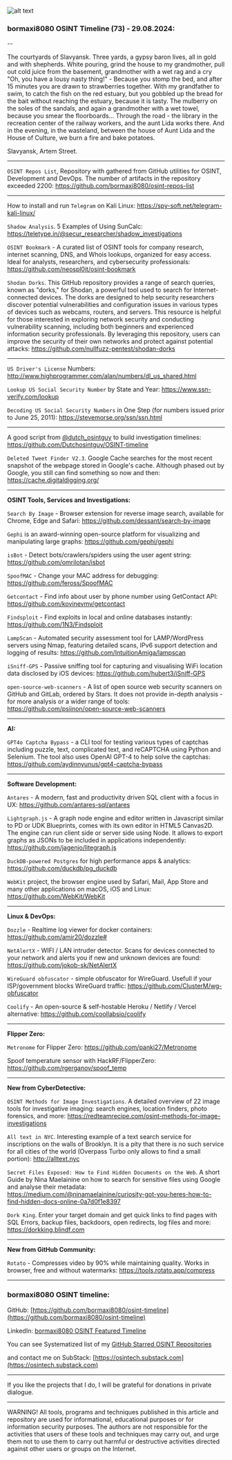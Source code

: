 ![alt text](img/73.jpg)
### bormaxi8080 OSINT Timeline (73) - 29.08.2024:

--

The courtyards of Slavyansk. Three yards, a gypsy baron lives, all in gold and with shepherds. White pouring, grind the house to my grandmother, pull out cold juice from the basement, grandmother with a wet rag and a cry "Oh, you have a lousy nasty thing!" - Because you stomp the bed, and after 15 minutes you are drawn to strawberries together. With my grandfather to swim, to catch the fish on the red estuary, but you gobbled up the bread for the bait without reaching the estuary, because it is tasty. The mulberry on the soles of the sandals, and again a grandmother with a wet towel, because you smear the floorboards... Through the road - the library in the recreation center of the railway workers, and the aunt Lida works there. And in the evening, in the wasteland, between the house of Aunt Lida and the House of Culture, we burn a fire and bake potatoes.

Slavyansk, Artem Street.

----

```OSINT Repos List```, Repository with gathered from GitHub utilities for OSINT, Development and DevOps. The number of artifacts in the repository exceeded 2200: https://github.com/bormaxi8080/osint-repos-list

----

How to install and run ```Telegram``` on Kali Linux: https://spy-soft.net/telegram-kali-linux/

```Shadow Analysis```. 5 Examples of Using SunCalc: https://teletype.in/@secur_researcher/shadow_investigations

```OSINT Bookmark``` - A curated list of OSINT tools for company research, internet scanning, DNS, and Whois lookups, organized for easy access. Ideal for analysts, researchers, and cybersecurity professionals: https://github.com/neospl0it/osint-bookmark

```Shodan Dorks```. This GitHub repository provides a range of search queries, known as "dorks," for Shodan, a powerful tool used to search for Internet-connected devices. The dorks are designed to help security researchers discover potential vulnerabilities and configuration issues in various types of devices such as webcams, routers, and servers. This resource is helpful for those interested in exploring network security and conducting vulnerability scanning, including both beginners and experienced information security professionals. By leveraging this repository, users can improve the security of their own networks and protect against potential attacks: https://github.com/nullfuzz-pentest/shodan-dorks

----

```US Driver's License``` Numbers: http://www.highprogrammer.com/alan/numbers/dl_us_shared.html

```Lookup US Social Security Number``` by State and Year: https://www.ssn-verify.com/lookup

```Decoding US Social Security Numbers``` in One Step (for numbers issued prior to June 25, 2011): https://stevemorse.org/ssn/ssn.html

----

A good script from [@dutch_osintguy](https://x.com/dutch_osintguy) to build investigation timelines: https://github.com/Dutchosintguy/OSINT-timeline

```Deleted Tweet Finder V2.3```. Google Cache searches for the most recent snapshot of the webpage stored in Google's cache. Although phased out by Google, you still can find something so now and then: https://cache.digitaldigging.org/

----

**OSINT Tools, Services and Investigations:**

```Search By Image``` - Browser extension for reverse image search, available for Chrome, Edge and Safari: https://github.com/dessant/search-by-image

```Gephi``` is an award-winning open-source platform for visualizing and manipulating large graphs: https://github.com/gephi/gephi

```isBot``` - Detect bots/crawlers/spiders using the user agent string: https://github.com/omrilotan/isbot

```SpoofMAC``` - Change your MAC address for debugging: https://github.com/feross/SpoofMAC

```Getcontact``` - Find info about user by phone number using GetContact API: https://github.com/kovinevmv/getcontact

```Findsploit``` - Find exploits in local and online databases instantly: https://github.com/1N3/Findsploit

```LampScan``` - Automated security assessment tool for LAMP/WordPress servers using Nmap, featuring detailed scans, IPv6 support detection and logging of results: https://github.com/IntuitionAmiga/lampscan

```iSniff-GPS``` - Passive sniffing tool for capturing and visualising WiFi location data disclosed by iOS devices: https://github.com/hubert3/iSniff-GPS

```open-source-web-scanners``` - A list of open source web security scanners on GitHub and GitLab, ordered by Stars. It does not provide in-depth analysis - for more analysis or a wider range of tools: https://github.com/psiinon/open-source-web-scanners

----

**AI:**

```GPT4o Captcha Bypass``` - a CLI tool for testing various types of captchas including puzzle, text, complicated text, and reCAPTCHA using Python and Selenium. The tool also uses OpenAI GPT-4 to help solve the captchas: https://github.com/aydinnyunus/gpt4-captcha-bypass

---

**Software Development:**

```Antares``` - A modern, fast and productivity driven SQL client with a focus in UX: https://github.com/antares-sql/antares

```Lightgraph.js``` - A graph node engine and editor written in Javascript similar to PD or UDK Blueprints, comes with its own editor in HTML5 Canvas2D. The engine can run client side or server side using Node. It allows to export graphs as JSONs to be included in applications independently: https://github.com/jagenjo/litegraph.js

```DuckDB-powered Postgres``` for high performance apps & analytics: https://github.com/duckdb/pg_duckdb

```WebKit``` project, the browser engine used by Safari, Mail, App Store and many other applications on macOS, iOS and Linux: https://github.com/WebKit/WebKit

----

**Linux & DevOps:**

```Dozzle``` - Realtime log viewer for docker containers: https://github.com/amir20/dozzle#

```NetAlertX``` - WIFI / LAN intruder detector. Scans for devices connected to your network and alerts you if new and unknown devices are found: https://github.com/jokob-sk/NetAlertX

```WireGuard obfuscator``` - simple obfuscator for WireGuard. Usefull if your ISP/government blocks WireGuard traffic: https://github.com/ClusterM/wg-obfuscator

```Coolify``` - An open-source & self-hostable Heroku / Netlify / Vercel alternative: https://github.com/coollabsio/coolify

----

**Flipper Zero:**

```Metronome``` for Flipper Zero: https://github.com/panki27/Metronome

Spoof temperature sensor with HackRF/FlipperZero: https://github.com/rgerganov/spoof_temp

----

**New from CyberDetective:**

```OSINT Methods for Image Investigations```. A detailed overview of 22 image tools for investigative imaging: search engines, location finders, photo forensics, and more: https://redteamrecipe.com/osint-methods-for-image-investigations

```All text in NYC```. Interesting example of a text search service for inscriptions on the walls of Brooklyn. It is a pity that there is no such service for all cities of the world (Overpass Turbo only allows to find a small portion): http://alltext.nyc

```Secret Files Exposed: How to Find Hidden Documents on the Web```. A short Guide by Nina Maelainine on how to search for sensitive files using Google and analyse their metadata: https://medium.com/@ninamaelainine/curiosity-got-you-heres-how-to-find-hidden-docs-online-0a7d0f1e8397

```Dork King```. Enter your target domain and get quick links to find pages with SQL Errors, backup files, backdoors, open redirects, log files and more: https://dorkking.blindf.com

----

**New from GitHub Community:**

```Rotato``` - Compresses video by 90% while maintaining quality. Works in browser, free and without watermarks: https://tools.rotato.app/compress

----
### bormaxi8080 OSINT timeline:

GitHub: [https://github.com/bormaxi8080/osint-timeline](https://github.com/bormaxi8080/osint-timeline)

LinkedIn: [bormaxi8080 OSINT Featured Timeline](https://www.linkedin.com/in/osintech/details/featured/)

You can see Systematized list of my [GitHub Starred OSINT Repositories](https://github.com/bormaxi8080/osint-repos-list)

and contact me on SubStack: [https://osintech.substack.com](https://osintech.substack.com)

----

If you like the projects that I do, I will be grateful for donations in private dialogue.

----

WARNING! All tools, programs and techniques published in this article and repository are used for informational, educational purposes or for information security purposes. The authors are not responsible for the activities that users of these tools and techniques may carry out, and urge them not to use them to carry out harmful or destructive activities directed against other users or groups on the Internet.
